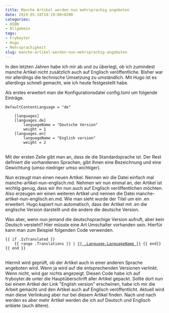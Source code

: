 ```yaml
---
title: Manche Artikel werden nun mehrsprachig angeboten
date: 2019-05-18T14:19:00+0200
categories:
- OSBN
- Allgemein
tags:
- Fryboyter
- Hugo
- Mehrsprachigkeit
slug: manche-artikel-werden-nun-mehrsprachig-angeboten
---
```

In den letzten Jahren habe ich mir ab und zu überlegt, ob ich zumindest manche Artikel nicht zusätzlich auch auf Englisch veröffentliche. Bisher war mir allerdings die technische Umsetzung zu umständlich. Mit Hugo ist es allerdings schnell gemacht, wie ich heute festgestellt habe.

Als erstes erweitert man die Konfigurationsdatei config.toml um folgende Einträge.

<pre class="line-numbers language-bash" style="white-space:pre-wrap;">
<code class="language-bash">DefaultContentLanguage = "de"

	[languages]
    [languages.de]
        languageName = "Deutsche Version"
        weight = 1
    [languages.en]
        languageName = "English version"
        weight = 2
</code>
</pre>

Mit der ersten Zeile gibt man an, dass de die Standardsprache ist. Der Rest definiert die vorhandenen Sprachen, gibt Ihnen eine Bezeichnung und eine Gewichtung (umso niedriger umso wichtiger).

Nun erzeugt man einen neuen Artikel. Nennen wir die Datei einfach mal manche-artikel-nun-englisch.md. Nehmen wir nun einmal an, der Artikel ist wichtig genug, dass wir ihn nun auch auf Englisch veröffentlichen möchten. Also erzeugen wir einen weiteren Artikel und nennen die Datei manche-artikel-nun-englisch.en.md. Wie man sieht wurde der Titel um ein .en erweitert. Hugo kapiert nun automatisch, dass der Artikel mit .en die englische Version darstellt und die andere die deutsche Version.

Was aber, wenn nun jemand die deutschsprachige Version aufruft, aber kein Deutsch versteht? Hier müsste eine Art Umschalter vorhanden sein. Hierfür kann man zum Beispiel folgenden Code verwenden.

<pre class="line-numbers language-bash" style="white-space:pre-wrap;">
<code class="language-bash">{{ if .IsTranslated }}
	{{ range .Translations }} | <a href="{{ .Permalink }}">{{ .Language.LanguageName }}</a> {{ end}}
{{ end }}
</code>
</pre>

Hiermit wird geprüft, ob der Artikel auch in einer anderen Sprache angeboten wird. Wenn ja wird auf die entsprechenden Versionen verlinkt. Wenn nicht, wird gar nichts angezeigt. Diesen Code habe ich auf fryboyter.de unter die Hauptüberschrift aller Artikel gepackt. Sollte dort nun bei einem Artikel der Link "English version" erscheinen, habe ich mir die Arbeit gemacht und den Artikel auch auf Englisch veröffentlicht. Aktuell wird man diese Verlinkung aber nur bei diesem Artikel finden. Nach und nach werden es aber mehr Artikel werden die ich auf Deutsch und Englisch anbiete (auch ältere).